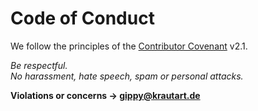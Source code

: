 # Code of Conduct

We follow the principles of the [Contributor Covenant](https://www.contributor-covenant.org/version/2/1/code_of_conduct/) v2.1.

*Be respectful.  
No harassment, hate speech, spam or personal attacks.*

**Violations or concerns → gippy@krautart.de**



